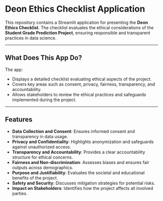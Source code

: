 # **Deon Ethics Checklist Application**

This repository contains a Streamlit application for presenting the **Deon Ethics Checklist**. The checklist evaluates the ethical considerations of the **Student Grade Prediction Project**, ensuring responsible and transparent practices in data science.

---

## **What Does This App Do?**
The app:
- Displays a detailed checklist evaluating ethical aspects of the project.
- Covers key areas such as consent, privacy, fairness, transparency, and accountability.
- Allows stakeholders to review the ethical practices and safeguards implemented during the project.

---

## **Features**
- **Data Collection and Consent**: Ensures informed consent and transparency in data usage.
- **Privacy and Confidentiality**: Highlights anonymization and safeguards against unauthorized access.
- **Transparency and Accountability**: Provides a clear accountability structure for ethical concerns.
- **Fairness and Non-discrimination**: Assesses biases and ensures fair outputs across demographics.
- **Purpose and Justifiability**: Evaluates the societal and educational benefits of the project.
- **Safety and Security**: Discusses mitigation strategies for potential risks.
- **Impact on Stakeholders**: Identifies how the project affects all involved parties.

